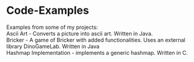 # Code-Examples

Examples from some of my projects:\
Ascii Art - Converts a picture into ascii art. Written in Java.\
Bricker - A game of Bricker with added functionalities. Uses an external library DinoGameLab. Written in Java\
Hashmap Implementation - implements a generic hashmap. Written in C.

